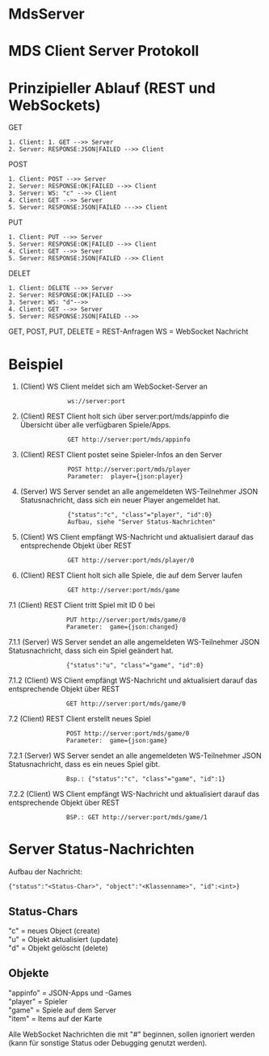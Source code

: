 MdsServer
=========


MDS Client Server Protokoll
==========


Prinzipieller Ablauf (REST und WebSockets)
===========

GET

    1. Client: 1. GET -->> Server
    2. Server: RESPONSE:JSON|FAILED -->> Client
    
POST

    1. Client: POST -->> Server
    2. Server: RESPONSE:OK|FAILED -->> Client
    3. Server: WS: "c" -->> Client 
    4. Client: GET -->> Server
    5. Server: RESPONSE:JSON|FAILED --->> Client
    
PUT

    1. Client: PUT -->> Server
    5. Server: RESPONSE:OK|FAILED -->> Client
    4. Client: GET -->> Server
    5. Server: RESPONSE:JSON|FAILED -->> Client
    
DELET

    1. Client: DELETE -->> Server
    2. Server: RESPONSE:OK|FAILED -->>
    3. Server: WS: "d"-->>
    4. Client: GET -->> Server
    5. Server: RESPONSE:JSON|FAILED -->>


GET, POST, PUT, DELETE = REST-Anfragen
WS = WebSocket Nachricht


Beispiel
===========

1. (Client) WS		Client meldet sich am WebSocket-Server an 

					ws://server:port

2. (Client) REST 	Client holt sich über server:port/mds/appinfo die Übersicht über alle 
					verfügbaren Spiele/Apps.

					GET http://server:port/mds/appinfo

3. (Client) REST	Client postet seine Spieler-Infos an den Server

					POST http://server:port/mds/player 
					Parameter:	player={json:player}

4. (Server) WS		Server sendet an alle angemeldeten WS-Teilnehmer JSON Statusnachricht, dass sich ein neuer Player angemeldet hat.

					{"status":"c", "class"="player", "id":0} 
					Aufbau, siehe "Server Status-Nachrichten"

5. (Client) WS		Client empfängt WS-Nachricht und aktualisiert darauf das entsprechende Objekt über REST

					GET http://server:port/mds/player/0

6. (Client) REST	Client holt sich alle Spiele, die auf dem Server laufen

					GET http://server:port/mds/game

7.1 (Client) REST	Client tritt Spiel mit ID 0 bei

					PUT http://server:port/mds/game/0
					Parameter:	game={json:changed}

7.1.1 (Server) WS	Server sendet an alle angemeldeten WS-Teilnehmer JSON Statusnachricht, dass sich ein Spiel geändert hat.

					{"status":"u", "class"="game", "id":0}

7.1.2 (Client) WS	Client empfängt WS-Nachricht und aktualisiert darauf das entsprechende Objekt über REST

					GET http://server:port/mds/game/0

7.2 (Client) REST	Client erstellt neues Spiel

					POST http://server:port/mds/game/0
					Parameter:	game={json:game}

7.2.1 (Server) WS	Server sendet an alle angemeldeten WS-Teilnehmer JSON Statusnachricht, dass es ein neues Spiel gibt.

					Bsp.: {"status":"c", "class"="game", "id":1}

7.2.2 (Client) WS	Client empfängt WS-Nachricht und aktualisiert darauf das entsprechende Objekt über REST

					BSP.: GET http://server:port/mds/game/1



Server Status-Nachrichten
===========

Aufbau der Nachricht: 

    {"status":"<Status-Char>", "object":"<Klassenname>", "id":<int>}

Status-Chars
--
"c" = neues Object (create)  
"u" = Objekt aktualisiert (update)  
"d" = Objekt gelöscht (delete)  

Objekte
--
"appinfo" = JSON-Apps und -Games  
"player" = Spieler  
"game" = Spiele auf dem Server  
"item" = Items auf der Karte  

Alle WebSocket Nachrichten die mit "#" beginnen, sollen ignoriert werden (kann für sonstige Status oder Debugging genutzt werden).
